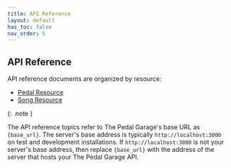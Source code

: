 ```yaml
---
title: API Reference
layout: default
has_toc: false
nav_order: 5
---
```


## API Reference

API reference documents are organized by resource:

* [Pedal Resource](pg-resource-pedals.md)
* [Song Resource](pg-resource-songs.md)

{: .note }

The API reference topics refer to The Pedal Garage's base URL as `{base_url}`. The server's base address is typically `http://localhost:3000` on test and development installations. If `http://localhost:3000` is not your server's base address, then replace `{base_url}` with the address of the server that hosts your The Pedal Garage API.
